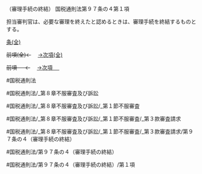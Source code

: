 （審理手続の終結）
国税通則法第９７条の４第１項

担当審判官は、必要な審理を終えたと認めるときは、審理手続を終結するものとする。

[条(全)](国税通則法＿＿＿＿＿第９７条の４_.md)

~~前項(全)←~~　  [→次項(全)](国税通則法＿＿＿＿＿第９７条の４第２項_.md)

~~前項 　 ←~~　  [→次項 　 ](国税通則法＿＿＿＿＿第９７条の４第２項.md)



#国税通則法

#国税通則法/_第８章不服審査及び訴訟

#国税通則法/_第８章不服審査及び訴訟/_第１節不服審査

#国税通則法/_第８章不服審査及び訴訟/_第１節不服審査/_第３款審査請求

#国税通則法/_第８章不服審査及び訴訟/_第１節不服審査/_第３款審査請求/第９７条の４（審理手続の終結）

#国税通則法/第９７条の４（審理手続の終結）

#国税通則法/第９７条の４（審理手続の終結）/第１項


